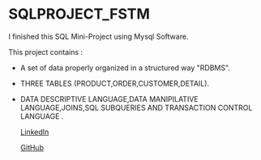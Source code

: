 # SQLPROJECT_FSTM
I finished this SQL Mini-Project using Mysql Software.

 This project contains : 
* A set of data properly organized in a structured way "RDBMS".
* THREE TABLES (PRODUCT,ORDER,CUSTOMER,DETAIL).
* DATA DESCRIPTIVE LANGUAGE,DATA MANIPILATIVE LANGUAGE,JOINS,SQL SUBQUERIES AND TRANSACTION CONTROL LANGUAGE .
   
   [LinkedIn](https://www.linkedin.com/in/younes-nache-868a32239)
   
   [GitHub](https://github.com/NacheYounes)
